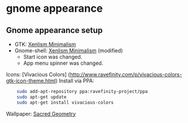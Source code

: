 # gnome appearance

Gnome appearance setup
-----

- GTK: [Xenlism Minimalism](https://github.com/xenlism/minimalism)
- Gnome-shell: [Xenlism Minimalism](https://github.com/xenlism/minimalism) (modified)
  * Start icon was changed.
  * App menu spinner was changed.

Icons: [Vivacious Colors] (http://www.ravefinity.com/p/vivacious-colors-gtk-icon-theme.html)
Install via PPA:
  ``` bash
      sudo add-apt-repository ppa:ravefinity-project/ppa
      sudo apt-get update
      sudo apt-get install vivacious-colors 
  ```
Wallpaper: [Sacred Geometry](http://wallpaper.zone/wallpaper/1956111)
